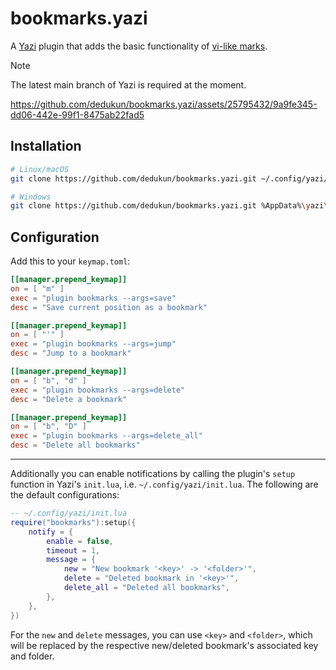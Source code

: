 # bookmarks.yazi

A [Yazi](https://github.com/sxyazi/yazi) plugin that adds the basic functionality of [vi-like marks](https://neovim.io/doc/user/motion.html#mark-motions).

> [!NOTE]
> The latest main branch of Yazi is required at the moment.

https://github.com/dedukun/bookmarks.yazi/assets/25795432/9a9fe345-dd06-442e-99f1-8475ab22fad5

## Installation

```sh
# Linux/macOS
git clone https://github.com/dedukun/bookmarks.yazi.git ~/.config/yazi/plugins/bookmarks.yazi

# Windows
git clone https://github.com/dedukun/bookmarks.yazi.git %AppData%\yazi\config\plugins\bookmarks.yazi
```

## Configuration

Add this to your `keymap.toml`:

```toml
[[manager.prepend_keymap]]
on = [ "m" ]
exec = "plugin bookmarks --args=save"
desc = "Save current position as a bookmark"

[[manager.prepend_keymap]]
on = [ "'" ]
exec = "plugin bookmarks --args=jump"
desc = "Jump to a bookmark"

[[manager.prepend_keymap]]
on = [ "b", "d" ]
exec = "plugin bookmarks --args=delete"
desc = "Delete a bookmark"

[[manager.prepend_keymap]]
on = [ "b", "D" ]
exec = "plugin bookmarks --args=delete_all"
desc = "Delete all bookmarks"
```

---

Additionally you can enable notifications by calling the plugin's `setup` function in Yazi's `init.lua`, i.e. `~/.config/yazi/init.lua`.
The following are the default configurations:

```lua
-- ~/.config/yazi/init.lua
require("bookmarks"):setup({
	notify = {
		enable = false,
		timeout = 1,
		message = {
			new = "New bookmark '<key>' -> '<folder>'",
			delete = "Deleted bookmark in '<key>'",
			delete_all = "Deleted all bookmarks",
		},
	},
})
```

For the `new` and `delete` messages, you can use `<key>` and `<folder>`, which will be replaced by the respective new/deleted bookmark's associated key and folder.
